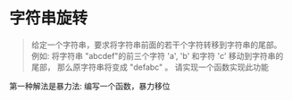 # 字符串旋转
> 给定一个字符串，要求将字符串前面的若干个字符转移到字符串的尾部。 例如: 将字符串 "abcdef"的前三个字符 'a', 'b' 和字符 'c' 移动到字符串的尾部， 那么原字符串将变成 "defabc" 。 请实现一个函数实现此功能



第一种解法是暴力法: 编写一个函数，暴力移位